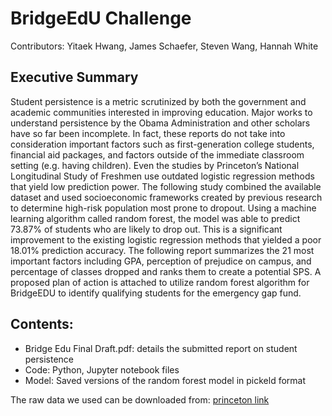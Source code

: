 # BridgeEdU Challenge
Contributors: Yitaek Hwang, James Schaefer, Steven Wang, Hannah White

## Executive Summary
Student persistence is a metric scrutinized by both the government and academic communities interested in improving education. Major works to understand persistence by the Obama Administration and other scholars have so far been incomplete. In fact, these reports do not take into consideration important factors such as first-generation college students, financial aid packages, and factors outside of the immediate classroom setting (e.g. having children). Even the studies by Princeton’s National Longitudinal Study of Freshmen use outdated logistic regression methods that yield low prediction power. The following study combined the available dataset and used socioeconomic frameworks created by previous research to determine high-risk population most prone to dropout. Using a machine learning algorithm called random forest, the model was able to predict 73.87% of students who are likely to drop out. This is a significant improvement to the existing logistic regression methods that yielded a poor 18.01% prediction accuracy. The following report summarizes the 21 most important factors including GPA, perception of prejudice on campus, and percentage of classes dropped and ranks them to create a potential SPS. A proposed plan of action is attached to utilize random forest algorithm for BridgeEDU to identify qualifying students for the emergency gap fund. 


## Contents:
- Bridge Edu Final Draft.pdf: details the submitted report on student persistence
- Code: Python, Jupyter notebook files 
- Model: Saved versions of the random forest model in pickeld format

The raw data we used can be downloaded from: [princeton link](http://opr.princeton.edu/Archive/NLSF/)
